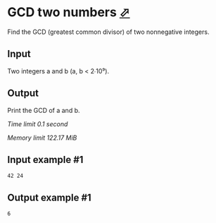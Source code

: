 # GCD two numbers [⬀](https://www.e-olymp.com/en/contests/8860/problems/76522)

Find the GCD (greatest common divisor) of two nonnegative integers.

## Input

Two integers a and b (a, b < 2∙10⁹).

## Output

Print the GCD of a and b.

*Time limit 0.1 second*

*Memory limit 122.17 MiB*


## Input example #1

```
42 24
```


## Output example #1

```
6
```
